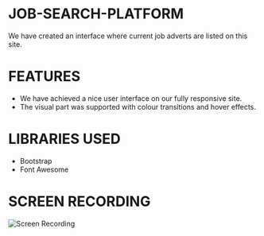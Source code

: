 # JOB-SEARCH-PLATFORM

We have created an interface where current job adverts are listed on this site.

# FEATURES
- We have achieved a nice user interface on our fully responsive site.
- The visual part was supported with colour transitions and hover effects.

# LIBRARIES USED
- Bootstrap
- Font Awesome

# SCREEN RECORDING



![Screen Recording](https://github.com/Emrah76/Job-search-platform/assets/150621750/d646065e-594a-496f-914a-2d5891893622)

